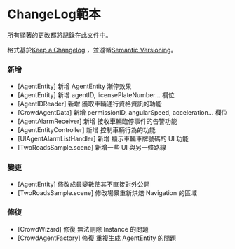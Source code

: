﻿# ChangeLog範本

所有顯著的更改都將記錄在此文件中。

格式基於[Keep a Changelog](https://keepachangelog.com/en/1.0.0/)
，並遵循[Semantic Versioning](https://semver.org/spec/v2.0.0.html)。

### 新增

- [AgentEntity] 新增 AgentEntity 漸停效果
- [AgentEntity] 新增 agentID, licensePlateNumber... 欄位
- [AgentIDReader] 新增 獲取車輛通行資格資訊的功能
- [CrowdAgentData] 新增 permissionID, angularSpeed, acceleration... 欄位
- [AgentAlarmReceiver] 新增 接收車輛臨停事件的告警功能
- [AgentEntityController] 新增 控制車輛行為的功能
- [UIAgentAlarmListHandler] 新增 顯示車輛車牌號碼的 UI 功能
- [TwoRoadsSample.scene] 新增一些 UI 與另一條路線

### 變更

- [AgentEntity] 修改成員變數使其不直接對外公開
- [TwoRoadsSample.scene] 修改場景重新烘焙 Navigation 的區域

### 修復

- [CrowdWizard] 修復 無法刪除 Instance 的問題
- [CrowdAgentFactory] 修復 重複生成 AgentEntity 的問題